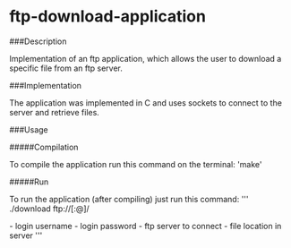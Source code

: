 ftp-download-application
========================

###Description

Implementation of an ftp application, which allows the user to download a specific file from an ftp server.


###Implementation

The application was implemented in C and uses sockets to connect to the server and retrieve files.

###Usage

#####Compilation

To compile the application run this command on the terminal:
'make'

#####Run

To run the application (after compiling) just run this command:
'''
./download ftp://[<user>:<password>@]<host>/<url-path>

<user> - login username
<password> - login password
<host> - ftp server to connect
<url-path> - file location in server
'''
